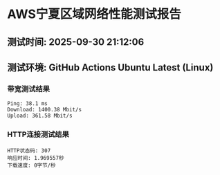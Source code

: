 # AWS宁夏区域网络性能测试报告
## 测试时间: 2025-09-30 21:12:06
## 测试环境: GitHub Actions Ubuntu Latest (Linux)

### 带宽测试结果
```
Ping: 38.1 ms
Download: 1400.38 Mbit/s
Upload: 361.58 Mbit/s
```

### HTTP连接测试结果
```
HTTP状态码: 307
响应时间: 1.969557秒
下载速度: 0字节/秒
```


